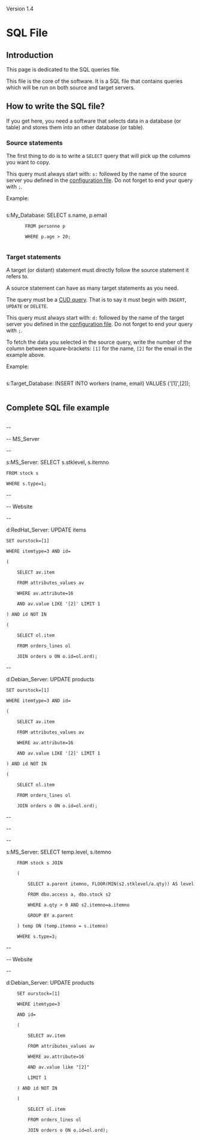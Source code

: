 Version 1.4

# SQL File #



## Introduction ##
This page is dedicated to the SQL queries file.

This file is the core of the software. It is a SQL file that contains queries which will be run on both source and target servers.

## How to write the SQL file? ##

If you get here, you need a software that selects data in a database (or table) and stores them into an other database (or table).

### Source statements ###
The first thing to do is to write a `SELECT` query that will pick up the columns you want to copy.

This query must always start with: `s:` followed by the name of the source server you defined in the [configuration file](ConfigurationFile#Database_description.md).
Do not forget to end your query with `;`.

Example:
```sql

```
s:My_Database: SELECT s.name, p.email

	       FROM personne p

	       WHERE p.age > 20;
```
```

### Target statements ###

A target (or distant) statement must directly follow the source statement it refers to.

A source statement can have as many target statements as you need.

The query must be a [CUD query](http://en.wikipedia.org/wiki/Create,_read,_update_and_delete). That is to say it must begin with `INSERT`, `UPDATE` or `DELETE`.

This query must always start with: `d:` followed by the name of the target server you defined in the [configuration file](ConfigurationFile#Database_description.md).
Do not forget to end your query with `;`.

To fetch the data you selected in the source query, write the number of the column between square-brackets: `[1]` for the name, `[2]` for the email in the example above.

Example:
```sql

```
s:Target_Database: INSERT INTO workers (name, email)
                   VALUES ('[1]',[2]);
```
```

## Complete SQL file example ##
```sql

```
--

-- MS_Server

--

s:MS_Server: SELECT s.stklevel, s.itemno

	FROM stock s

	WHERE s.type=1;

--

-- Website

--

d:RedHat_Server: UPDATE items

	SET ourstock=[1]

	WHERE itemtype=3 AND id=

	(

		SELECT av.item

		FROM attributes_values av

		WHERE av.attribute=16

		AND av.value LIKE '[2]' LIMIT 1

	) AND id NOT IN

	(

		SELECT ol.item

		FROM orders_lines ol

		JOIN orders o ON o.id=ol.ord);

--

d:Debian_Server: UPDATE products

	SET ourstock=[1]

	WHERE itemtype=3 AND id=

	(

		SELECT av.item

		FROM attributes_values av

		WHERE av.attribute=16

		AND av.value LIKE '[2]' LIMIT 1

	) AND id NOT IN

	(

		SELECT ol.item

		FROM orders_lines ol

		JOIN orders o ON o.id=ol.ord);

--

--

--

s:MS_Server: SELECT temp.level, s.itemno

		FROM stock s JOIN

		(

			SELECT a.parent itemno, FLOOR(MIN(s2.stklevel/a.qty)) AS level

			FROM dbo.access a, dbo.stock s2

			WHERE a.qty > 0 AND s2.itemno=a.itemno

			GROUP BY a.parent

		) temp ON (temp.itemno = s.itemno)

		WHERE s.type=3;

--

-- Website

--

d:Debian_Server: UPDATE products

		SET ourstock=[1]

		WHERE itemtype=3

		AND id=

		(

			SELECT av.item

			FROM attributes_values av

			WHERE av.attribute=16

			AND av.value like "[2]"

			LIMIT 1

		) AND id NOT IN

		(

			SELECT ol.item

			FROM orders_lines ol

			JOIN orders o ON o.id=ol.ord);
```
```